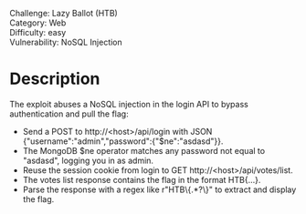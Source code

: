 Challenge: Lazy Ballot (HTB) <br> 
Category: Web <br>
Difficulty: easy <br> 
Vulnerability: NoSQL Injection
<br>
<h1>Description</h1>

The exploit abuses a NoSQL injection in the login API to bypass authentication and pull the flag:

<ul>
    <li>Send a POST to http://&lt;host&gt;/api/login with JSON {"username":"admin","password":{"$ne":"asdasd"}}.</li>
    <li>The MongoDB $ne operator matches any password not equal to "asdasd", logging you in as admin.</li>
    <li>Reuse the session cookie from login to GET http://&lt;host&gt;/api/votes/list.</li>
    <li>The votes list response contains the flag in the format HTB{…}.</li>
    <li>Parse the response with a regex like r"HTB\{.*?\}" to extract and display the flag.</li>
</ul>
